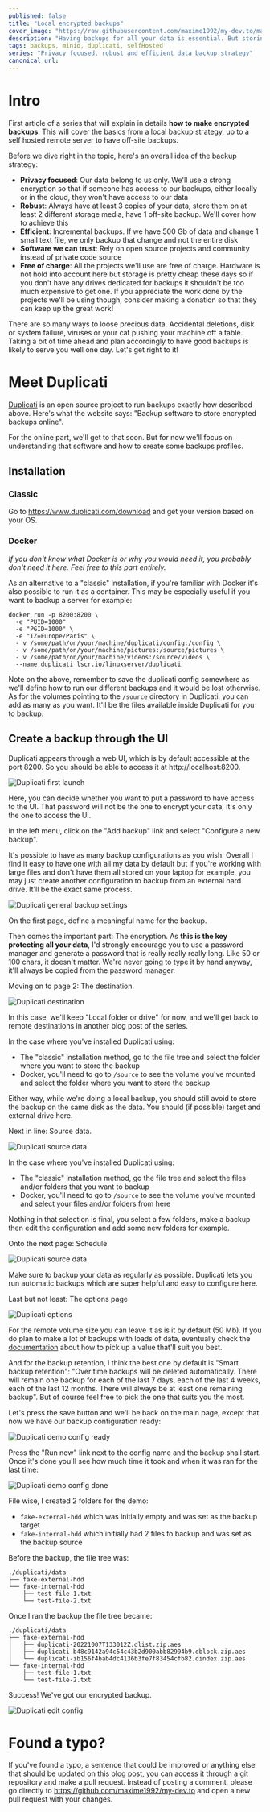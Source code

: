 ```yaml
---
published: false
title: "Local encrypted backups"
cover_image: "https://raw.githubusercontent.com/maxime1992/my-dev.to/master/blog-posts/encrypted-backups-part-1/assets/encrypted-backups-part-1-cover.png"
description: "Having backups for all your data is essential. But storing them in the cloud or on a local disk is not without any risks for privacy"
tags: backups, minio, duplicati, selfHosted
series: "Privacy focused, robust and efficient data backup strategy"
canonical_url:
---
```


# Intro

First article of a series that will explain in details **how to make encrypted backups**. This will cover the basics from a local backup strategy, up to a self hosted remote server to have off-site backups.

Before we dive right in the topic, here's an overall idea of the backup strategy:

- **Privacy focused**: Our data belong to us only. We'll use a strong encryption so that if someone has access to our backups, either locally or in the cloud, they won't have access to our data
- **Robust**: Always have at least 3 copies of your data, store them on at least 2 different storage media, have 1 off-site backup. We'll cover how to achieve this
- **Efficient**: Incremental backups. If we have 500 Gb of data and change 1 small text file, we only backup that change and not the entire disk
- **Software we can trust**: Rely on open source projects and community instead of private code source
- **Free of charge**: All the projects we'll use are free of charge. Hardware is not hold into account here but storage is pretty cheap these days so if you don't have any drives dedicated for backups it shouldn't be too much expensive to get one. If you appreciate the work done by the projects we'll be using though, consider making a donation so that they can keep up the great work!

There are so many ways to loose precious data. Accidental deletions, disk or system failure, viruses or your cat pushing your machine off a table. Taking a bit of time ahead and plan accordingly to have good backups is likely to serve you well one day. Let's get right to it!

# Meet Duplicati

[Duplicati](https://www.duplicati.com) is an open source project to run backups exactly how described above. Here's what the website says: "Backup software to store encrypted backups online".

For the online part, we'll get to that soon. But for now we'll focus on understanding that software and how to create some backups profiles.

## Installation

### Classic

Go to https://www.duplicati.com/download and get your version based on your OS.

### Docker

_If you don't know what Docker is or why you would need it, you probably don't need it here. Feel free to this part entirely._

As an alternative to a "classic" installation, if you're familiar with Docker it's also possible to run it as a container. This may be especially useful if you want to backup a server for example:

```
docker run -p 8200:8200 \
  -e "PUID=1000"
  -e "PGID=1000" \
  -e "TZ=Europe/Paris" \
  - v /some/path/on/your/machine/duplicati/config:/config \
  - v /some/path/on/your/machine/pictures:/source/pictures \
  - v /some/path/on/your/machine/videos:/source/videos \
  --name duplicati lscr.io/linuxserver/duplicati
```

Note on the above, remember to save the duplicati config somewhere as we'll define how to run our different backups and it would be lost otherwise.  
As for the volumes pointing to the `/source` directory in Duplicati, you can add as many as you want. It'll be the files available inside Duplicati for you to backup.

## Create a backup through the UI

Duplicati appears through a web UI, which is by default accessible at the port 8200. So you should be able to access it at http://localhost:8200.

![Duplicati first launch](./assets/duplicati-first-launch.png 'Duplicati first launch')

Here, you can decide whether you want to put a password to have access to the UI. That password will not be the one to encrypt your data, it's only the one to access the UI.

In the left menu, click on the "Add backup" link and select "Configure a new backup".

It's possible to have as many backup configurations as you wish. Overall I find it easy to have one with all my data by default but if you're working with large files and don't have them all stored on your laptop for example, you may just create another configuration to backup from an external hard drive. It'll be the exact same process.

![Duplicati general backup settings](./assets/duplicati-general-backup-settings.png 'Duplicati general backup settings')

On the first page, define a meaningful name for the backup.

Then comes the important part: The encryption. As **this is the key protecting all your data**, I'd strongly encourage you to use a password manager and generate a password that is really really really long. Like 50 or 100 chars, it doesn't matter. We're never going to type it by hand anyway, it'll always be copied from the password manager.

Moving on to page 2: The destination.

![Duplicati destination](./assets/duplicati-destination.png 'Duplicati destination')

In this case, we'll keep "Local folder or drive" for now, and we'll get back to remote destinations in another blog post of the series.

In the case where you've installed Duplicati using:

- The "classic" installation method, go to the file tree and select the folder where you want to store the backup
- Docker, you'll need to go to `/source` to see the volume you've mounted and select the folder where you want to store the backup

Either way, while we're doing a local backup, you should still avoid to store the backup on the same disk as the data. You should (if possible) target and external drive here.

Next in line: Source data.

![Duplicati source data](./assets/duplicati-source-data.png 'Duplicati source data')

In the case where you've installed Duplicati using:

- The "classic" installation method, go the file tree and select the files and/or folders that you want to backup
- Docker, you'll need to go to `/source` to see the volume you've mounted and select your files and/or folders from here

Nothing in that selection is final, you select a few folders, make a backup then edit the configuration and add some new folders for example.

Onto the next page: Schedule

![Duplicati source data](./assets/duplicati-source-data.png 'Duplicati source data')

Make sure to backup your data as regularly as possible. Duplicati lets you run automatic backups which are super helpful and easy to configure here.

Last but not least: The options page

![Duplicati options](./assets/duplicati-options.png 'Duplicati options')

For the remote volume size you can leave it as is it by default (50 Mb). If you do plan to make a lot of backups with loads of data, eventually check the [documentation](https://www.duplicati.com/articles/Choosing-Sizes/#remote-volume-size) about how to pick up a value that'll suit you best.

And for the backup retention, I think the best one by default is "Smart backup retention": "Over time backups will be deleted automatically. There will remain one backup for each of the last 7 days, each of the last 4 weeks, each of the last 12 months. There will always be at least one remaining backup". But of course feel free to pick the one that suits you the most.

Let's press the save button and we'll be back on the main page, except that now we have our backup configuration ready:

![Duplicati demo config ready](./assets/duplicati-demo-config-ready.png 'Duplicati demo config ready')

Press the "Run now" link next to the config name and the backup shall start. Once it's done you'll see how much time it took and when it was ran for the last time:

![Duplicati demo config done](./assets/duplicati-demo-config-done.png 'Duplicati demo config done')

File wise, I created 2 folders for the demo:

- `fake-external-hdd` which was initially empty and was set as the backup target
- `fake-internal-hdd` which initially had 2 files to backup and was set as the backup source

Before the backup, the file tree was:

```
./duplicati/data
├── fake-external-hdd
└── fake-internal-hdd
    ├── test-file-1.txt
    └── test-file-2.txt
```

Once I ran the backup the file tree became:

```
./duplicati/data
├── fake-external-hdd
│   ├── duplicati-20221007T133012Z.dlist.zip.aes
│   ├── duplicati-b48c9142a94c54c43b2d900abb82994b9.dblock.zip.aes
│   └── duplicati-ib156f4bab4dc4136b3fe7f83454cfb82.dindex.zip.aes
└── fake-internal-hdd
    ├── test-file-1.txt
    └── test-file-2.txt
```

Success! We've got our encrypted backup.

![Duplicati edit config](./assets/duplicati-edit-config.png 'Duplicati edit config')

# Found a typo?

If you've found a typo, a sentence that could be improved or anything else that should be updated on this blog post, you can access it through a git repository and make a pull request. Instead of posting a comment, please go directly to https://github.com/maxime1992/my-dev.to and open a new pull request with your changes.
